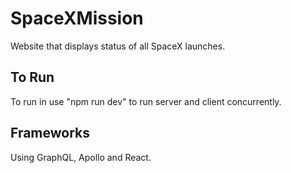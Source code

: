 # SpaceXMission

Website that displays status of all SpaceX launches.

## To Run

To run in use "npm run dev" to run server and client concurrently.

## Frameworks

Using GraphQL, Apollo and React.
